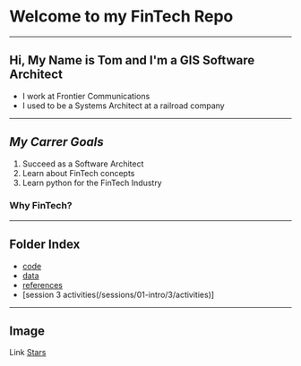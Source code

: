 # Welcome to my FinTech Repo
---
## Hi, My Name is **Tom** and I'm a GIS Software Architect
- I work at Frontier Communications
- I used to be a Systems Architect at a railroad company

---
## ***My Carrer Goals***
1. Succeed as a Software Architect
2. Learn about FinTech concepts
3. Learn python for the FinTech Industry

### Why FinTech?
------

## Folder Index
- [code](/code)
- [data](/data)
- [references](/reference)
- [session 3 activities(/sessions/01-intro/3/activities)]
---
## Image
Link [Stars](https://th.bing.com/th/id/R.c3040d7681a5b9acacde8379a9a520b6?rik=fdIx1mIRKS4uqQ&pid=ImgRaw&r=0)


